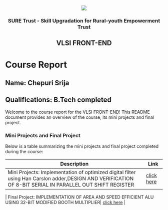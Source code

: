 <!-- PROJECT LOGO -->
<br />

<div align="center">
   <img src='https://user-images.githubusercontent.com/73131499/166115643-d3187f47-d38f-41b2-ae42-5ecbbc60de14.png' />


<h3 align="center">SURE Trust - Skill Upgradation for Rural-youth Empowerment Trust</h3>
  <h2>VLSI FRONT-END</h2>
</div>

# Course Report

## Name: Chepuri Srija

## Qualifications: B.Tech completed

Welcome to the course report for the VLSI FRONT-END! This README document provides an overview of the course, its mini projects and final project.

### Mini Projects and Final Project

Below is a table summarizing the mini projects and final project completed during the course:

| Description                               | Link                                    |
|-------------------------------------------|-----------------------------------------|
| Mini Projects: Implementation of optimized digital filter using Han Carslon adder,DESIGN AND VERIFICATION OF 8-BIT SERIAL IN PARALLEL OUT SHIFT REGISTER|[click here](https://github.com/sure-trust/G15-VLSI_Frontend/tree/main/Mini%20Projects/Srija)                         |

| Final Project: IMPLEMENTATION OF AREA AND SPEED EFFICIENT ALU USING 32-BIT MODIFIED BOOTH MULTIPLIER| [click here](https://github.com/sure-trust/G15-VLSI_Frontend/tree/main/Final%20Capstone%20Project/Srija)                         |
